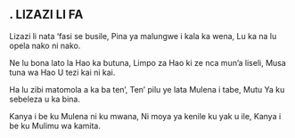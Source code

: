 ## . LIZAZI LI FA

Lizazi li nata ‘fasi se busile,
Pina ya malungwe i kala ka wena,
Lu ka na lu opela nako ni nako.


Ne lu bona lato la Hao ka butuna,
Limpo za Hao ki ze nca mun’a liseli,
Musa tuna wa Hao U tezi kai ni kai.


Ha lu zibi matomola a ka ba ten’,
Ten’ pilu ye lata Mulena i tabe,
Mutu Ya ku sebeleza u ka bina.


Kanya i be ku Mulena ni ku mwana,
Ni moya ya kenile ku yak u ile,
Kanya i be ku Mulimu wa kamita.

